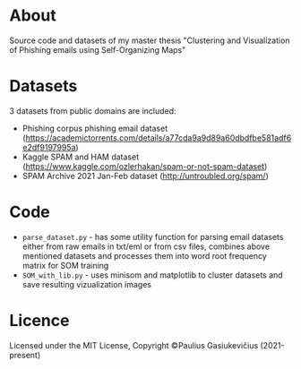 # About
Source code and datasets of my master thesis "Clustering and Visualization of Phishing emails using Self-Organizing Maps"

# Datasets
3 datasets from public domains are included:
-	Phishing corpus phishing email dataset (https://academictorrents.com/details/a77cda9a9d89a60dbdfbe581adf6e2df9197995a)
-	Kaggle SPAM and HAM dataset (https://www.kaggle.com/ozlerhakan/spam-or-not-spam-dataset)
-	SPAM Archive 2021 Jan-Feb dataset (http://untroubled.org/spam/)

# Code
- `parse_dataset.py` - has some utility function for parsing email datasets either from raw emails in txt/eml or from csv files, combines above mentioned datasets and processes them into word root frequency matrix for SOM training
- `SOM_with_lib.py` - uses minisom and matplotlib to cluster datasets and save resulting vizualization images

# Licence
Licensed under the MIT License, Copyright ©Paulius Gasiukevičius (2021-present)
